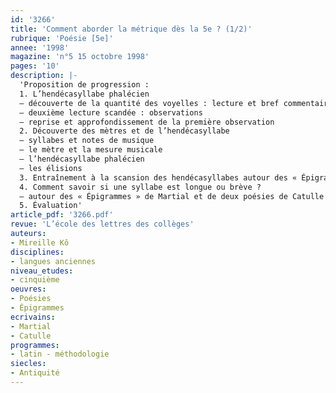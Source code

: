 ```yaml
---
id: '3266'
title: 'Comment aborder la métrique dès la 5e ? (1/2)'
rubrique: 'Poésie [5e]'
annee: '1998'
magazine: 'n°5 15 octobre 1998'
pages: '10'
description: |-
  'Proposition de progression :
  1. L’hendécasyllabe phalécien
  – découverte de la quantité des voyelles : lecture et bref commentaire d’un épigramme de Martial
  – deuxième lecture scandée : observations
  – reprise et approfondissement de la première observation
  2. Découverte des mètres et de l’hendécasyllabe
  – syllabes et notes de musique
  – le mètre et la mesure musicale
  – l’hendécasyllabe phalécien
  – les élisions
  3. Entraînement à la scansion des hendécasyllabes autour des « Épigrammes », de Martial
  4. Comment savoir si une syllabe est longue ou brève ?
  – autour des « Épigrammes » de Martial et de deux poésies de Catulle
  5. Évaluation'
article_pdf: '3266.pdf'
revue: 'L’école des lettres des collèges'
auteurs:
- Mireille Kô
disciplines:
- langues anciennes
niveau_etudes:
- cinquième
oeuvres:
- Poésies
- Épigrammes
ecrivains:
- Martial
- Catulle
programmes:
- latin - méthodologie
siecles:
- Antiquité
---
```

